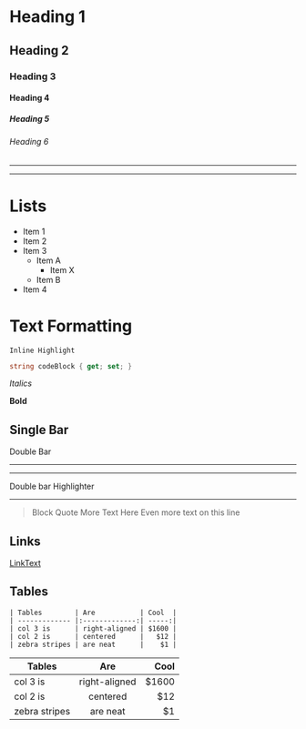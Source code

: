 # Heading 1
## Heading 2
### Heading 3
#### Heading 4
##### Heading 5
###### Heading 6

----
----


# Lists
- Item 1
- Item 2
- Item 3
  - Item A
    - Item X 
  - Item B
- Item 4


# Text Formatting
`Inline Highlight`


```C#
string codeBlock { get; set; }
```

*Italics*

**Bold**

Single Bar
---- 

Double Bar
***



***
Double bar Highlighter
*** 

> Block Quote
> More Text Here
> Even more text on this line


Links
----

[LinkText](http://www.google.com)


Tables
----

```
| Tables        | Are           | Cool  |
| ------------- |:-------------:| -----:|
| col 3 is      | right-aligned | $1600 |
| col 2 is      | centered      |   $12 |
| zebra stripes | are neat      |    $1 |
```

| Tables        | Are           | Cool  |
| ------------- |:-------------:| -----:|
| col 3 is      | right-aligned | $1600 |
| col 2 is      | centered      |   $12 |
| zebra stripes | are neat      |    $1 |


